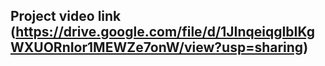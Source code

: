 ## Project video link (https://drive.google.com/file/d/1JInqeiqgIbIKgWXUORnIor1MEWZe7onW/view?usp=sharing)